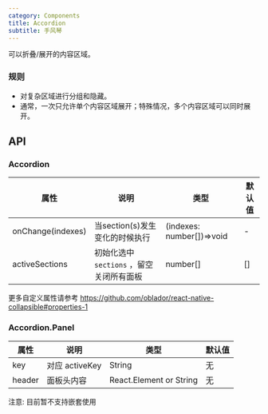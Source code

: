 ```yaml
---
category: Components
title: Accordion
subtitle: 手风琴
---
```


可以折叠/展开的内容区域。

### 规则
- 对复杂区域进行分组和隐藏。
- 通常，一次只允许单个内容区域展开；特殊情况，多个内容区域可以同时展开。


## API

### Accordion

| 属性              | 说明                                    | 类型                      | 默认值 |
| ----------------- | --------------------------------------- | ------------------------- | ------ |
| onChange(indexes) | 当section(s)发生变化的时候执行        | (indexes: number[])=>void | -      |
| activeSections    | 初始化选中`sections` ，留空关闭所有面板 | number[]                  | []     |

更多自定义属性请参考 https://github.com/oblador/react-native-collapsible#properties-1


### Accordion.Panel

| 属性   | 说明           | 类型                    | 默认值 |
| ------ | -------------- | ----------------------- | ------ |
| key    | 对应 activeKey | String                  | 无     |
| header | 面板头内容     | React.Element or String | 无     |

注意: 目前暂不支持嵌套使用
